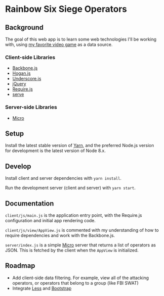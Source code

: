 # Rainbow Six Siege Operators

## Background

The goal of this web app is to learn some web technologies I'll be working with,
using
[my favorite video game](https://rainbow6.ubisoft.com/siege/en-us/home/index.aspx)
as a data source.

### Client-side Libraries

* [Backbone.js](http://backbonejs.org/)
* [Hogan.js](http://twitter.github.io/hogan.js/)
* [Underscore.js](http://underscorejs.org/)
* [jQuery](http://jquery.com/)
* [Require.js](http://requirejs.org/)
* [serve](https://github.com/zeit/serve)

### Server-side Libraries

* [Micro](https://github.com/zeit/micro)

## Setup

Install the latest stable version of [Yarn](https://yarnpkg.com/en/), and the
preferred Node.js version for development is the latest version of Node 8.x.

## Develop

Install client and server dependencies with `yarn install`.

Run the development server (client and server) with `yarn start`.

## Documentation

`client/js/main.js` is the application entry point, with the Require.js
configuration and initial app rendering code.

`client/js/view/AppView.js` is commented with my understanding of how to require
dependencies and work with the Backbone.js.

`server/index.js` is a simple [Micro](https://github.com/zeit/micro) server that
returns a list of operators as JSON. This is fetched by the client when the
`AppView` is initialized.

## Roadmap

* Add client-side data filtering. For example, view all of the attacking
  operators, or operators that belong to a group (like FBI SWAT)
* Integrate [Less](http://lesscss.org/) and
  [Bootstrap](https://getbootstrap.com/)
